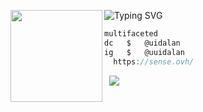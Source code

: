 ![Typing SVG](https://readme-typing-svg.herokuapp.com?font=Roboto+Mono&pause=1000&width=435&lines=%E2%80%9CExpressions+betray+when+eyes+falter%E2%80%9D)
<img align="left" src="https://i.imgur.com/Im1kTL0.png" width="147"/> 

```csharp
multifaceted
dc   $   @uidalan
ig   $   @uuidalan
  https://sense.ovh/
```
&zwnj; 
&zwnj; 
![](https://komarev.com/ghpvc/?username=uidalan)

